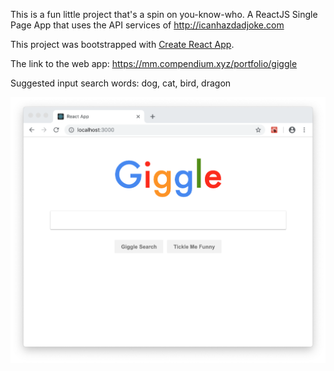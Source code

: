 This is a fun little project that's a spin on you-know-who. A ReactJS Single Page App that uses the API services of http://icanhazdadjoke.com

This project was bootstrapped with [Create React App](https://github.com/facebook/create-react-app).

The link to the web app: https://mm.compendium.xyz/portfolio/giggle

Suggested input search words: dog, cat, bird, dragon

![](img/20190124095746.png)
